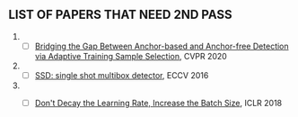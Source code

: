 ## LIST OF PAPERS THAT NEED 2ND PASS

1. - [ ] [Bridging the Gap Between Anchor-based and Anchor-free Detection via Adaptive Training Sample Selection](https://arxiv.org/pdf/1912.02424.pdf), CVPR 2020
2. - [ ] [SSD: single shot multibox detector](https://arxiv,.org/abs/1512.02325), ECCV 2016
3. - [ ] [Don't Decay the Learning Rate, Increase the Batch Size](https://arxiv.org/abs/1711.00489), ICLR 2018

